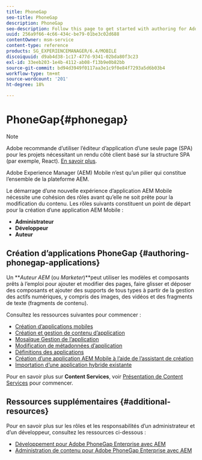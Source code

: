 ```yaml
---
title: PhoneGap
seo-title: PhoneGap
description: PhoneGap
seo-description: Follow this page to get started with authoring for Adobe PhoneGap Enterprise in AEM.
uuid: 256a9f66-4c66-434c-be79-01be3c02d688
contentOwner: msm-service
content-type: reference
products: SG_EXPERIENCEMANAGER/6.4/MOBILE
discoiquuid: d9ab4d38-1c17-477d-9341-02bda80f3c23
exl-id: 33eeb203-1e4b-4112-ab08-f13b9e0b82bb
source-git-commit: bd94d3949f0117aa3e1c9f0e84f7293a5d6b03b4
workflow-type: tm+mt
source-wordcount: '201'
ht-degree: 18%

---
```


# PhoneGap{#phonegap}

>[!NOTE]
>
>Adobe recommande d’utiliser l’éditeur d’application d’une seule page (SPA) pour les projets nécessitant un rendu côté client basé sur la structure SPA (par exemple, React). [En savoir plus](/help/sites-developing/spa-overview.md).

Adobe Experience Manager (AEM) Mobile n’est qu’un pilier qui constitue l’ensemble de la plateforme AEM.

Le démarrage d’une nouvelle expérience d’application AEM Mobile nécessite une cohésion des rôles avant qu’elle ne soit prête pour la modification du contenu. Les rôles suivants constituent un point de départ pour la création d’une application AEM Mobile :

* **Administrateur**
* **Développeur**
* **Auteur**

## Création d’applications PhoneGap {#authoring-phonegap-applications}

Un ***Auteur AEM* (ou *Marketer*)**peut utiliser les modèles et composants prêts à l’emploi pour ajouter et modifier des pages, faire glisser et déposer des composants et ajouter des supports de tous types à partir de la gestion des actifs numériques, y compris des images, des vidéos et des fragments de texte (fragments de contenu).

Consultez les ressources suivantes pour commencer :

* [Création d’applications mobiles](/help/mobile/phonegap-authoring-apps.md)
* [Création et gestion de contenu d’application](/help/mobile/phonegap-manage-app-content.md)
* [Mosaïque Gestion de l’application](/help/mobile/phonegap-app-details-tile.md)
* [Modification de métadonnées d’application](/help/mobile/phonegap-editmetadata.md)
* [Définitions des applications](/help/mobile/phonegap-app-definitions.md)
* [Création d’une application AEM Mobile à l’aide de l’assistant de création](/help/mobile/phonegap-create-new-app.md)
* [Importation d’une application hybride existante](/help/mobile/phonegap-adding-content-to-imported-app.md)

Pour en savoir plus sur **Content Services**, voir [Présentation de Content Services](/help/mobile/develop-content-as-a-service.md) pour commencer.

## Ressources supplémentaires {#additional-resources}

Pour en savoir plus sur les rôles et les responsabilités d’un administrateur et d’un développeur, consultez les ressources ci-dessous :

* [Développement pour Adobe PhoneGap Enterprise avec AEM](/help/mobile/developing-in-phonegap.md)
* [Administration de contenu pour Adobe PhoneGap Enterprise avec AEM](/help/mobile/administer-phonegap.md)
